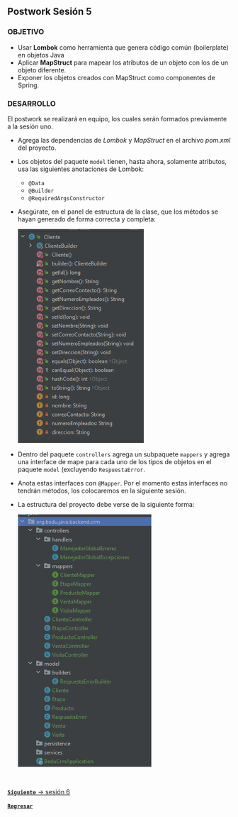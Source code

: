 ## Postwork Sesión 5

### OBJETIVO
- Usar **Lombok** como herramienta que genera código común (boilerplate) en objetos Java
- Aplicar **MapStruct** para mapear los atributos de un objeto con los de un objeto diferente.
- Exponer los objetos creados con MapStruct como componentes de Spring.


### DESARROLLO

El postwork se realizará en equipo, los cuales serán formados previamente a la sesión uno.

- Agrega las dependencias de *Lombok* y *MapStruct* en el archivo *pom.xml* del proyecto.

- Los objetos del paquete `model` tienen, hasta ahora, solamente atributos, usa las siguientes anotaciones de Lombok:
    - `@Data`
    - `@Builder`
    - `@RequiredArgsConstructor`
    
- Asegúrate, en el panel de estructura de la clase, que los métodos se hayan generado de forma correcta y completa:

    ![imagen](img/img_01.png)

- Dentro del paquete `controllers` agrega un subpaquete `mappers` y agrega una interface de mape para cada uno de los tipos de objetos en el paquete `model` (excluyendo `RespuestaError`. 

- Anota estas interfaces con `@Mapper`. Por el momento estas interfaces no tendrán métodos, los colocaremos en la siguiente sesión.

- La estructura del proyecto debe verse de la siguiente forma:

    ![imagen](img/img_02.png)

<br>

[**`Siguiente`** -> sesión 6](../../Sesion-06/)

[**`Regresar`**](../)